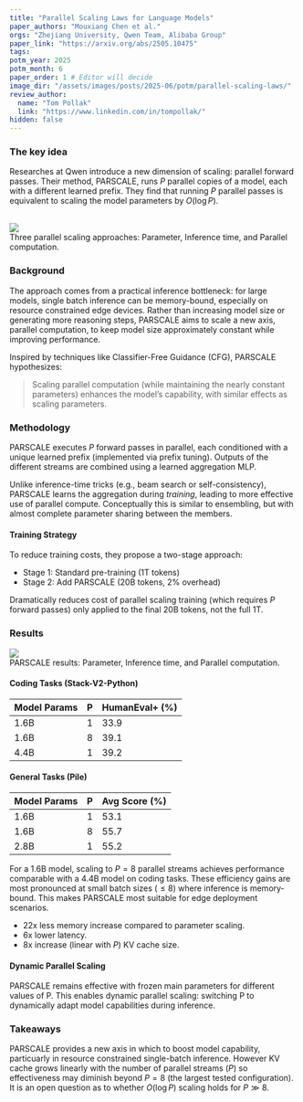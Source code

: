 ```yaml
---
title: "Parallel Scaling Laws for Language Models"
paper_authors: "Mouxiang Chen et al."
orgs: "Zhejiang University, Qwen Team, Alibaba Group"
paper_link: "https://arxiv.org/abs/2505.10475"
tags:
potm_year: 2025
potm_month: 6
paper_order: 1 # Editor will decide
image_dir: "/assets/images/posts/2025-06/potm/parallel-scaling-laws/"
review_author:
  name: "Tom Pollak"
  link: "https://www.linkedin.com/in/tompollak/"
hidden: false
---
```


### The key idea

Researches at Qwen introduce a new dimension of scaling: parallel forward passes. Their method, PARSCALE, runs $P$ parallel copies of a model, each with a different learned prefix. They find that running $P$ parallel passes is equivalent to scaling the model parameters by $O(\log P)$.

<br>
<img class="constrained_img" src="{{ page.image_dir | append: 'three-scaling-approaches.png' | relative_url }}">
<figcaption>Three parallel scaling approaches: Parameter, Inference time, and Parallel computation.</figcaption>

### Background

The approach comes from a practical inference bottleneck: for large models, single batch inference can be memory-bound, especially on resource constrained edge devices. Rather than increasing model size or generating more reasoning steps, PARSCALE aims to scale a new axis, parallel computation, to keep model size approximately constant while improving performance.

Inspired by techniques like Classifier-Free Guidance (CFG), PARSCALE hypothesizes:

> Scaling parallel computation (while maintaining the nearly constant parameters) enhances the model’s capability, with similar effects as scaling parameters.

### Methodology

PARSCALE executes $P$ forward passes in parallel, each conditioned with a unique learned prefix (implemented via prefix tuning). Outputs of the different streams are combined using a learned aggregation MLP.

Unlike inference-time tricks (e.g., beam search or self-consistency), PARSCALE learns the aggregation during _training_, leading to more effective use of parallel compute. Conceptually this is similar to ensembling, but with almost complete parameter sharing between the members.

#### Training Strategy

To reduce training costs, they propose a two-stage approach:

- Stage 1: Standard pre-training (1T tokens)
- Stage 2: Add PARSCALE (20B tokens, 2% overhead)

Dramatically reduces cost of parallel scaling training (which requires $P$ forward passes) only applied to the final 20B tokens, not the full 1T.

### Results

<img class="constrained_img" src="{{ page.image_dir | append: 'parscale-loss-contours.png' | relative_url }}">
<figcaption>PARSCALE results: Parameter, Inference time, and Parallel computation.</figcaption>

#### Coding Tasks (Stack-V2-Python)

| Model Params | P  | HumanEval+ (%) |
|--------------|----|----------------|
| 1.6B         | 1  | 33.9           |
| 1.6B         | 8  | 39.1           |
| 4.4B         | 1  | 39.2           |

#### General Tasks (Pile)

| Model Params | P  | Avg Score (%) |
|--------------|----|---------------|
| 1.6B         | 1  | 53.1          |
| 1.6B         | 8  | 55.7          |
| 2.8B         | 1  | 55.2          |


For a 1.6B model, scaling to $P=8$ parallel streams achieves performance comparable with a 4.4B model on coding tasks. These efficiency gains are most pronounced at small batch sizes ($\leq 8$) where inference is memory-bound. This makes PARSCALE most suitable for edge deployment scenarios.

- 22x less memory increase compared to parameter scaling.
- 6x lower latency.
- 8x increase (linear with $P$) KV cache size.

#### Dynamic Parallel Scaling

PARSCALE remains effective with frozen main parameters for different values of P. This enables dynamic parallel scaling: switching P to dynamically adapt model capabilities during inference.

### Takeaways

PARSCALE provides a new axis in which to boost model capability, particuarly in resource constrained single-batch inference. However KV cache grows linearly with the number of parallel streams ($P$) so effectiveness may diminish beyond $P=8$ (the largest tested configuration). It is an open question as to whether $O(\log P)$ scaling holds for $P ≫ 8$.
